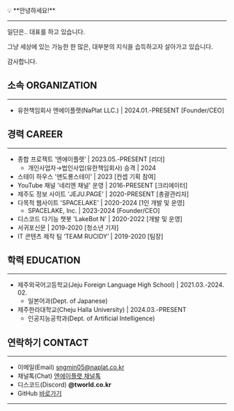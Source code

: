 <aside>
💡 **안녕하세요!**

---

일단은.. 대표를 하고 있습니다.

그냥 세상에 있는 가능한 한 많은, 대부분의 지식을 습득하고자 살아가고 있습니다.

감사합니다.

</aside>

## 소속 ORGANIZATION

---

- 유한책임회사 엔에이플랫(NaPlat LLC.) | 2024.01.-PRESENT [Founder/CEO]

## 경력 CAREER

---

- 종합 프로젝트 ‘엔에이플랫’ | 2023.05.-PRESENT [리더]
    - 개인사업자→법인사업(유한책임회사) 승격 | 2024
- 스테이 하우스 '맨도롱스테이' | 2023 [컨셉 기획 참여]
- YouTube 채널 '네리엔 채널' 운영 | 2016-PRESENT [크리에이터]
- 제주도 정보 사이트 'JEJU.PAGE' | 2020-PRESENT [총괄관리자]
- 다목적 웹사이트 'SPACELAKE' | 2020-2024 [1인 개발 및 운영]
    - SPACELAKE, Inc. | 2023-2024 [Founder/CEO]
- 디스코드 다기능 챗봇 'LakeBot N' | 2020-2022 [개발 및 운영]
- 서귀포신문 | 2019-2020 [청소년 기자]
- IT 콘텐츠 제작 팀 ‘TEAM RUCIDY’ | 2019-2020 [팀장]

## 학력 EDUCATION

---

- 제주외국어고등학교(Jeju Foreign Language High School) | 2021.03.-2024. 02.
    - 일본어과(Dept. of Japanese)
- 제주한라대학교(Cheju Halla University) | 2024.03.-PRESENT
    - 인공지능공학과(Dept. of Artificial Intelligence)

## 연락하기 CONTACT

---

- 이메일(Email) [sngmin05@naplat.co.kr](mailto:sngmin05@naplat.co.kr)
- 채널톡(Chat) [엔에이플랫 채널톡](https://naplat.channel.io/)
- 디스코드(Discord) **@tworld.co.kr**
- GitHub [바로가기](https://github.com/nerien5743)

---
